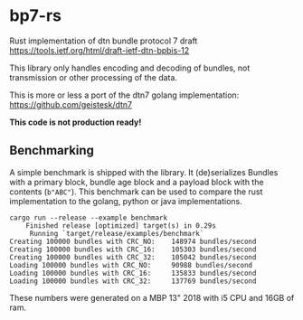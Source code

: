 # bp7-rs
Rust implementation of dtn bundle protocol 7 draft https://tools.ietf.org/html/draft-ietf-dtn-bpbis-12

This library only handles encoding and decoding of bundles, not transmission or other processing of the data.

This is more or less a port of the dtn7 golang implementation: https://github.com/geistesk/dtn7

**This code is not production ready!**

## Benchmarking

A simple benchmark is shipped with the library. It (de)serializes Bundles with a primary block, bundle age block and a payload block with the contents (`b"ABC"`). This benchmark can be used to compare the rust implementation to the golang, python or java implementations. 

```
cargo run --release --example benchmark
    Finished release [optimized] target(s) in 0.29s
     Running `target/release/examples/benchmark`
Creating 100000 bundles with CRC_NO: 	148974 bundles/second
Creating 100000 bundles with CRC_16: 	105303 bundles/second
Creating 100000 bundles with CRC_32: 	105042 bundles/second
Loading 100000 bundles with CRC_NO: 	90988 bundles/second
Loading 100000 bundles with CRC_16: 	135833 bundles/second
Loading 100000 bundles with CRC_32: 	137769 bundles/second
```

These numbers were generated on a MBP 13" 2018 with i5 CPU and 16GB of ram.